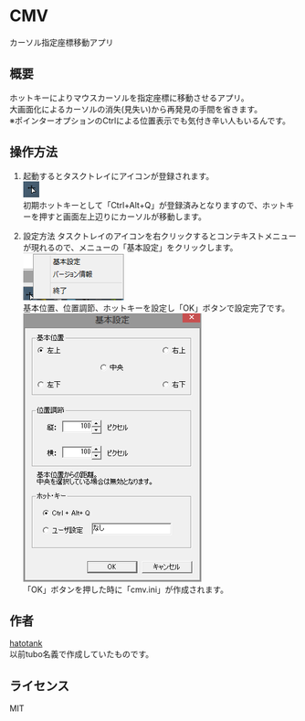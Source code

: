 # CMV
カーソル指定座標移動アプリ

## 概要
ホットキーによりマウスカーソルを指定座標に移動させるアプリ。  
大画面化によるカーソルの消失(見失い)から再発見の手間を省きます。  
※ポインターオプションのCtrlによる位置表示でも気付き辛い人もいるんです。

## 操作方法
1. 起動するとタスクトレイにアイコンが登録されます。  
![cmv01](https://github.com/hatotank/CMV/blob/media/cmv01.png?raw=true)  
初期ホットキーとして「Ctrl+Alt+Q」が登録済みとなりますので、ホットキーを押すと画面左上辺りにカーソルが移動します。

2. 設定方法
タスクトレイのアイコンを右クリックするとコンテキストメニューが現れるので、メニューの「基本設定」をクリックします。  
![cmv02](https://github.com/hatotank/CMV/blob/media/cmv02.png?raw=true)  
基本位置、位置調節、ホットキーを設定し「OK」ボタンで設定完了です。
![cmv03](https://github.com/hatotank/CMV/blob/media/cmv03.png?raw=true)  
「OK」ボタンを押した時に「cmv.ini」が作成されます。  

## 作者
[hatotank](https://github.com/hatotank)  
以前tubo名義で作成していたものです。

## ライセンス
MIT